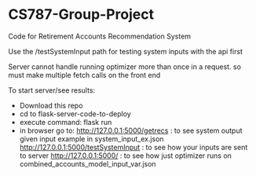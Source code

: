 # CS787-Group-Project
Code for Retirement Accounts Recommendation System

Use the /testSystemInput path for testing system inputs with the api first

Server cannot handle running optimizer more than once in a request. so must make multiple fetch calls on the front end


To start server/see results: 
- Download this repo
- cd to flask-server-code-to-deploy 
- execute command: flask run
- in browser go to: 
  http://127.0.0.1:5000/getrecs : to see system output given input example in system_input_ex.json
  http://127.0.0.1:5000/testSystemInput : to see how your inputs are sent to server 
  http://127.0.0.1:5000/ : to see how just optimizer  runs on combined_accounts_model_input_var.json
